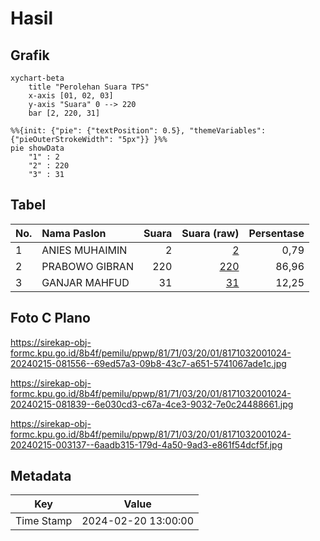 # Hasil

## Grafik

```mermaid
xychart-beta
    title "Perolehan Suara TPS"
    x-axis [01, 02, 03]
    y-axis "Suara" 0 --> 220
    bar [2, 220, 31]
```

```mermaid
%%{init: {"pie": {"textPosition": 0.5}, "themeVariables": {"pieOuterStrokeWidth": "5px"}} }%%
pie showData
    "1" : 2
    "2" : 220
    "3" : 31
```

## Tabel

| No. | Nama Paslon    | Suara | Suara (raw) | Persentase |
|:--- |:-------------- | -----:| -----------:| ----------:|
| 1   | ANIES MUHAIMIN | 2     | [2][p-1]    | 0,79       |
| 2   | PRABOWO GIBRAN | 220   | [220][p-2]  | 86,96      |
| 3   | GANJAR MAHFUD  | 31    | [31][p-3]   | 12,25      |


[p-1]: https://github.com/gigit-pemilu/pemilu-2024-81-maluku/blob/main/pilpres/hitung-suara/sub/81-maluku/sub/71-kota-ambon/sub/03-baguala/sub/2001-passo/sub/024-tps/sub/paslon-1.txt
[p-2]: https://github.com/gigit-pemilu/pemilu-2024-81-maluku/blob/main/pilpres/hitung-suara/sub/81-maluku/sub/71-kota-ambon/sub/03-baguala/sub/2001-passo/sub/024-tps/sub/paslon-2.txt
[p-3]: https://github.com/gigit-pemilu/pemilu-2024-81-maluku/blob/main/pilpres/hitung-suara/sub/81-maluku/sub/71-kota-ambon/sub/03-baguala/sub/2001-passo/sub/024-tps/sub/paslon-3.txt

## Foto C Plano

https://sirekap-obj-formc.kpu.go.id/8b4f/pemilu/ppwp/81/71/03/20/01/8171032001024-20240215-081556--69ed57a3-09b8-43c7-a651-5741067ade1c.jpg

https://sirekap-obj-formc.kpu.go.id/8b4f/pemilu/ppwp/81/71/03/20/01/8171032001024-20240215-081839--6e030cd3-c67a-4ce3-9032-7e0c24488661.jpg

https://sirekap-obj-formc.kpu.go.id/8b4f/pemilu/ppwp/81/71/03/20/01/8171032001024-20240215-003137--6aadb315-179d-4a50-9ad3-e861f54dcf5f.jpg


## Metadata

| Key        | Value               |
| ---------- | ------------------- |
| Time Stamp | 2024-02-20 13:00:00 |



